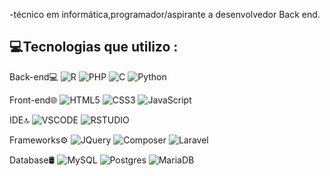  -técnico em informática,programador/aspirante a desenvolvedor Back end.
## 💻Tecnologias que utilizo :

<a> Back-end💻 
![R](https://img.shields.io/badge/R-276DC3?style=for-the-badge&logo=r&logoColor=white) 
![PHP](https://img.shields.io/badge/php-%23777BB4.svg?style=for-the-badge&logo=php&logoColor=white) 
![C](https://img.shields.io/badge/C%23-68217A?style=for-the-badge&logo=csharp&logoColor=white
) 
![Python](	https://img.shields.io/badge/Python-FFD43B?style=for-the-badge&logo=python&logoColor=blue) 

Front-end🌐
![HTML5](https://img.shields.io/badge/html5-%23E34F26.svg?style=for-the-badge&logo=html5&logoColor=white) 
![CSS3](https://img.shields.io/badge/css3-%231572B6.svg?style=for-the-badge&logo=css3&logoColor=white) 
![JavaScript](https://img.shields.io/badge/javascript-%23323330.svg?style=for-the-badge&logo=javascript&logoColor=%23F7DF1E)

IDE🔝
![VSCODE](https://img.shields.io/badge/VSCode-0078D4?style=for-the-badge&logo=visual%20studio%20code&logoColor=white)
![RSTUDIO](https://img.shields.io/badge/RStudio-75AADB?style=for-the-badge&logo=RStudio&logoColor=white)

<a> Frameworks⚙️ 
 ![JQuery](https://img.shields.io/badge/jQuery-0769AD?style=for-the-badge&logo=jquery&logoColor=white)
 ![Composer](https://img.shields.io/badge/Composer-885630?style=for-the-badge&logo=Composer&logoColor=white)
 ![Laravel](	https://img.shields.io/badge/Laravel-FF2D20?style=for-the-badge&logo=laravel&logoColor=white)

 Database🛢
 ![MySQL](https://img.shields.io/badge/MySQL-005C84?style=for-the-badge&logo=mysql&logoColor=white)
 ![Postgres](https://img.shields.io/badge/postgres-%23316192.svg?style=for-the-badge&logo=postgresql&logoColor=white) 
 ![MariaDB](https://img.shields.io/badge/MariaDB-003545?style=for-the-badge&logo=mariadb&logoColor=white)<br>
 
